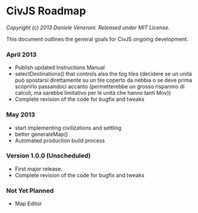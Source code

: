 # CivJS Roadmap

_Copyright (c) 2013 Daniele Veneroni. Released under MIT License._

This document outlines the general goals for CivJS ongoing development.

### April 2013

* Publish updated Instructions Manual
* selectDestinations() that controls also the fog tiles (decidere se un unità può spostarsi direttamente su un tile coperto da nebbia o se deve prima scoprirlo passandoci accanto (permetterebbe un grosso risparmio di calcoli, ma sarebbe limitativo per le unità che hanno tanti Mov))
* Complete revision of the code for bugfix and tweaks

### May 2013

* start implementing civilizations and settling
* better generateMap()
* Automated production build process

### Version 1.0.0 (Unscheduled)

* First major release.
* Complete revision of the code for bugfix and tweaks

### Not Yet Planned

* Map Editor
